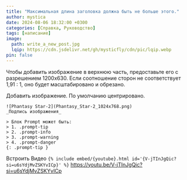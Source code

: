 ```yaml
---
title: "Максимальная длина заголовка должна быть не больше этого."
author: mystica
date: 2024-08-06 18:32:00 +0300
categories: [Справка, Руководство]
tags: [написание]
image:
  path: write_a_new_post.jpg
  lqip: https://cdn.jsdelivr.net/gh/mysticfly/cdn/pic/lqip.webp
pin: false
---
```


Чтобы добавить изображение в верхнюю часть, предоставьте его с разрешением 1200x630. Если соотношение сторон не соответствует 1,91 : 1, оно будет масштабировано и обрезано.

Добавить изображение. По умолчанию центрировано.
```
![Phantasy Star-2](Phantasy_Star-2_1024x768.png)
_Подпись изображения_
```

```
> Блок Prompt может быть:
> 1. .prompt-tip
> 2. .prompt-info
> 3. .prompt-warning
> 4. .prompt-danger
{: .prompt-tip }
```

Встроить Видео
`{% include embed/{youtube}.html id='{V-jTInJgQic?si=u6sYdjMvZSKYvICp}' %}`
https://youtu.be/V-jTInJgQic?si=u6sYdjMvZSKYvICp
